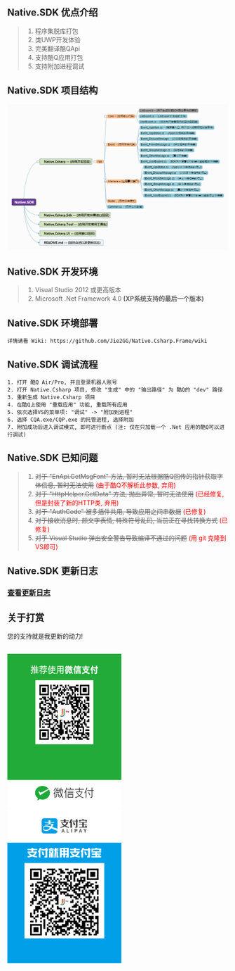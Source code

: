 ## Native.SDK 优点介绍

> 1. 程序集脱库打包
> 2. 类UWP开发体验
> 3. 完美翻译酷QApi
> 4. 支持酷Q应用打包
> 5. 支持附加进程调试

## Native.SDK 项目结构

![SDK结构](https://github.com/Jie2GG/Image/blob/master/NativeSDK(0).png "SDK结构") <br/>

## Native.SDK 开发环境

>1. Visual Studio 2012 或更高版本
>2. Microsoft .Net Framework 4.0 **(XP系统支持的最后一个版本)**

## Native.SDK 环境部署

	详情请看 Wiki: https://github.com/Jie2GG/Native.Csharp.Frame/wiki

## Native.SDK 调试流程

    1. 打开 酷Q Air/Pro, 并且登录机器人账号
    2. 打开 Native.Csharp 项目, 修改 "生成" 中的 "输出路径" 为 酷Q的 "dev" 路径
    3. 重新生成 Native.Csharp 项目
    4. 在酷Q上使用 "重载应用" 功能, 重载所有应用
    5. 依次选择VS的菜单项: "调试" -> "附加到进程"
    6. 选择 CQA.exe/CQP.exe 的托管进程, 选择附加
    7. 附加成功后进入调试模式, 即可进行断点 (注: 仅在只加载一个 .Net 应用的酷Q可以进行调试)

## Native.SDK 已知问题
	
> 1. ~~对于 "EnApi.GetMsgFont" 方法, 暂时无法根据酷Q回传的指针获取字体信息, 暂时无法使用~~ <span style="color:red">(由于酷Q不解析此参数, 弃用)</span>
> 2. ~~对于 "HttpHelper.GetData" 方法, 抛出异常, 暂时无法使用~~ <font color=#FF0000>(已经修复, 但是封装了新的HTTP类, 弃用)</font>
> 3. ~~对于 "AuthCode" 被多插件共用, 导致应用之间串数据~~ <font color=#FF0000>(已修复)</font>
> 4. ~~对于接收消息时, 颜文字表情, 特殊符号乱码, 当前正在寻找转换方式~~ <font color=#FF0000>(已修复)</font>
> 5. ~~对于 Visual Studio 弹出安全警告导致编译不通过的问题~~ <font color=#FF0000>(用 git 克隆到VS即可)</font>

## Native.SDK 更新日志

### [查看更新日志](UPDATE.md)

## 关于打赏

您的支持就是我更新的动力!

<br/>
<img src="https://raw.githubusercontent.com/Jie2GG/Image/master/WeChat.png" width="260" height="350" alt="微信二维码"/>
<img src="https://raw.githubusercontent.com/Jie2GG/Image/master/AliPlay.png" width="260" height="350" alt="支付宝二维码"/>
